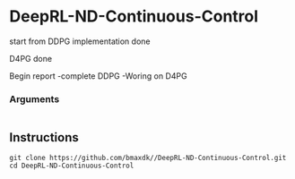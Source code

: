 # DeepRL-ND-Continuous-Control

start from DDPG implementation done

D4PG done

Begin report
-complete DDPG
-Woring on D4PG

### Arguments
```

```

## Instructions

```
git clone https://github.com/bmaxdk//DeepRL-ND-Continuous-Control.git
cd DeepRL-ND-Continuous-Control
```
<!-- Use jupyter notebook to open [`REINFORCE.ipynb`](https://github.com/bmaxdk/OpenAI-Gym-CartPole-v1-REINFORCE/blob/main/REINFORCE.ipynb). -->
